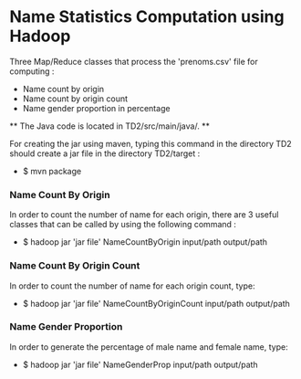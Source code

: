 # Name Statistics Computation using Hadoop

Three Map/Reduce classes that process the 'prenoms.csv' file for computing :
- Name count by origin
- Name count by origin count
- Name gender proportion in percentage

** The Java code is located in TD2/src/main/java/. **

For creating the jar using maven, typing this command in the directory TD2 should create a jar file in the directory TD2/target :
- $ mvn package

### Name Count By Origin
In order to count the number of name for each origin, there are 3 useful classes that can be called by using the following command :
- $ hadoop jar 'jar file' NameCountByOrigin input/path output/path

### Name Count By Origin Count
In order to count the number of name for each origin count, type:
- $ hadoop jar 'jar file' NameCountByOriginCount input/path output/path

### Name Gender Proportion
In order to generate the percentage of male name and female name, type:
- $ hadoop jar 'jar file' NameGenderProp input/path output/path
